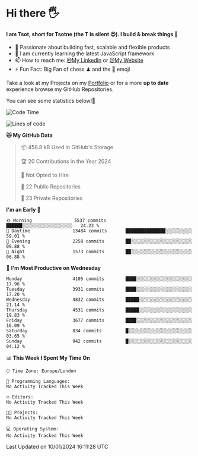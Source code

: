 # Hi there :raised_hand_with_fingers_splayed:
#### I am Tsot, short for Tsotne (the T is silent :wink:). I build & break things :space_invader:
- :telescope: Passionate about building fast, scalable and flexible products
- :seedling: I am currently learning the latest JavaScript framework 
- :mailbox: How to reach me: [@My LinkedIn](https://www.linkedin.com/in/tsotne-gvadzabia/) or [@My Website](https://tsotne.co.uk/contact)
- :zap: Fun Fact: Big Fan of chess ♟ and the 👾 emoji

Take a look at my Projects on my [Portfolio](https://tsotne.co.uk/) or for a more **up to date** experience browse my GitHub Repositories.

You can see some statistics below!:space_invader:
<!--START_SECTION:waka-->
![Code Time](http://img.shields.io/badge/Code%20Time-761%20hrs%202%20mins-blue)

![Lines of code](https://img.shields.io/badge/From%20Hello%20World%20I%27ve%20Written-8.7%20million%20lines%20of%20code-blue)

**🐱 My GitHub Data** 

> 📦 458.8 kB Used in GitHub's Storage 
 > 
> 🏆 20 Contributions in the Year 2024
 > 
> 🚫 Not Opted to Hire
 > 
> 📜 22 Public Repositories 
 > 
> 🔑 23 Private Repositories 
 > 
**I'm an Early 🐤** 

```text
🌞 Morning                5537 commits        ██████░░░░░░░░░░░░░░░░░░░   24.23 % 
🌆 Daytime                13484 commits       ███████████████░░░░░░░░░░   59.01 % 
🌃 Evening                2258 commits        ██░░░░░░░░░░░░░░░░░░░░░░░   09.88 % 
🌙 Night                  1573 commits        ██░░░░░░░░░░░░░░░░░░░░░░░   06.88 % 
```
📅 **I'm Most Productive on Wednesday** 

```text
Monday                   4105 commits        ████░░░░░░░░░░░░░░░░░░░░░   17.96 % 
Tuesday                  3931 commits        ████░░░░░░░░░░░░░░░░░░░░░   17.20 % 
Wednesday                4832 commits        █████░░░░░░░░░░░░░░░░░░░░   21.14 % 
Thursday                 4531 commits        █████░░░░░░░░░░░░░░░░░░░░   19.83 % 
Friday                   3677 commits        ████░░░░░░░░░░░░░░░░░░░░░   16.09 % 
Saturday                 834 commits         █░░░░░░░░░░░░░░░░░░░░░░░░   03.65 % 
Sunday                   942 commits         █░░░░░░░░░░░░░░░░░░░░░░░░   04.12 % 
```


📊 **This Week I Spent My Time On** 

```text
🕑︎ Time Zone: Europe/London

💬 Programming Languages: 
No Activity Tracked This Week

🔥 Editors: 
No Activity Tracked This Week

🐱‍💻 Projects: 
No Activity Tracked This Week

💻 Operating System: 
No Activity Tracked This Week
```


 Last Updated on 10/01/2024 16:11:28 UTC
<!--END_SECTION:waka-->
